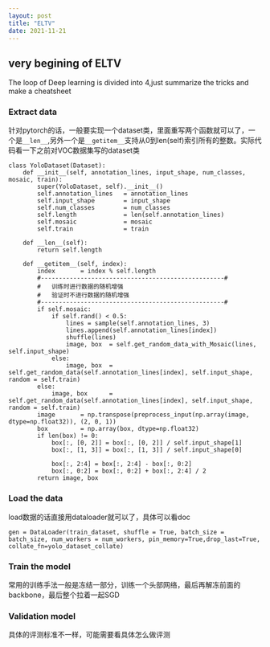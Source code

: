 ```yaml
---
layout: post 
title: "ELTV"
date: 2021-11-21
---
```


## very begining of ELTV

The loop of Deep learning is divided into 4,just summarize the tricks and make a cheatsheet

### Extract data

针对pytorch的话，一般要实现一个dataset类，里面重写两个函数就可以了，一个是`__len__`,另外一个是`__getitem__`支持从0到len(self)索引所有的整数。实际代码看一下之前对VOC数据集写的dataset类

```
class YoloDataset(Dataset):
    def __init__(self, annotation_lines, input_shape, num_classes, mosaic, train):
        super(YoloDataset, self).__init__()
        self.annotation_lines   = annotation_lines
        self.input_shape        = input_shape
        self.num_classes        = num_classes
        self.length             = len(self.annotation_lines)
        self.mosaic             = mosaic
        self.train              = train

    def __len__(self):
        return self.length

    def __getitem__(self, index):
        index       = index % self.length
        #---------------------------------------------------#
        #   训练时进行数据的随机增强
        #   验证时不进行数据的随机增强
        #---------------------------------------------------#
        if self.mosaic:
            if self.rand() < 0.5:
                lines = sample(self.annotation_lines, 3)
                lines.append(self.annotation_lines[index])
                shuffle(lines)
                image, box  = self.get_random_data_with_Mosaic(lines, self.input_shape)
            else:
                image, box  = self.get_random_data(self.annotation_lines[index], self.input_shape, random = self.train)
        else:
            image, box      = self.get_random_data(self.annotation_lines[index], self.input_shape, random = self.train)
        image       = np.transpose(preprocess_input(np.array(image, dtype=np.float32)), (2, 0, 1))
        box         = np.array(box, dtype=np.float32)
        if len(box) != 0:
            box[:, [0, 2]] = box[:, [0, 2]] / self.input_shape[1]
            box[:, [1, 3]] = box[:, [1, 3]] / self.input_shape[0]

            box[:, 2:4] = box[:, 2:4] - box[:, 0:2]
            box[:, 0:2] = box[:, 0:2] + box[:, 2:4] / 2
        return image, box
```

### Load the data

load数据的话直接用dataloader就可以了，具体可以看doc

```
gen = DataLoader(train_dataset, shuffle = True, batch_size = batch_size, num_workers = num_workers, pin_memory=True,drop_last=True, collate_fn=yolo_dataset_collate)
```

### Train the model

常用的训练手法一般是冻结一部分，训练一个头部网络，最后再解冻前面的backbone，最后整个拉着一起SGD

### Validation model

具体的评测标准不一样，可能需要看具体怎么做评测